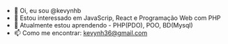 - 👋 Oi, eu sou @kevynhb
- 👀 Estou interessado em JavaScrip, React e Programação Web com PHP
- 🌱 Atualmente estou aprendendo - PHP(PDO), POO, BD(Mysql)
- 📫 Como me encontrar: kevynh36@gmail.com

<!---
kevynhb/kevynhb is a ✨ special ✨ repository because its `README.md` (this file) appears on your GitHub profile.
You can click the Preview link to take a look at your changes.
--->
